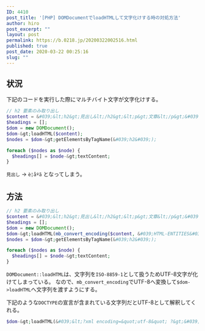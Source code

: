 ```yaml
---
ID: 4410
post_title: '[PHP] DOMDocumentでloadHTMLして文字化けする時の対処方法'
author: hiro
post_excerpt: ""
layout: post
permalink: https://b.0218.jp/20200322002516.html
published: true
post_date: 2020-03-22 00:25:16
slug: ""
---
```

## 状況

下記のコードを実行した際にマルチバイト文字が文字化けする。

```php
// h2 要素のみ取り出し
$content = &#039;&lt;h2&gt;見出し&lt;/h2&gt;&lt;p&gt;文章&lt;/p&gt;&#039;;
$headings = [];
$dom = new DOMDocument();
$dom-&gt;loadHTML($content);
$nodes = $dom-&gt;getElementsByTagName(&#039;h2&#039;);

foreach ($nodes as $node) {
  $headings[] = $node-&gt;textContent;
}
```

`見出し` -> `è¦åºã` となってしまう。


## 方法

```php
// h2 要素のみ取り出し
$content = &#039;&lt;h2&gt;見出し&lt;/h2&gt;&lt;p&gt;文章&lt;/p&gt;&#039;;
$headings = [];
$dom = new DOMDocument();
$dom-&gt;loadHTML(mb_convert_encoding($content, &#039;HTML-ENTITIES&#039;, &#039;UTF-8&#039;));
$nodes = $dom-&gt;getElementsByTagName(&#039;h2&#039;);

foreach ($nodes as $node) {
  $headings[] = $node-&gt;textContent;
}
```

`DOMDocument::loadHTML`は、文字列を`ISO-8859-1`として扱うためUTF-8文字が化けてしまっている。
なので、`mb_convert_encoding`でUTF-8へ変換して`$dom->loadHTML`へ文字列を渡すようにする。

下記のような`DOCTYPE`の宣言が含まれている文字列だとUTF-8として解釈してくれる。

```php
$dom-&gt;loadHTML(&#039;&lt;?xml encoding=&quot;utf-8&quot; ?&gt;&#039; . $content);
```
